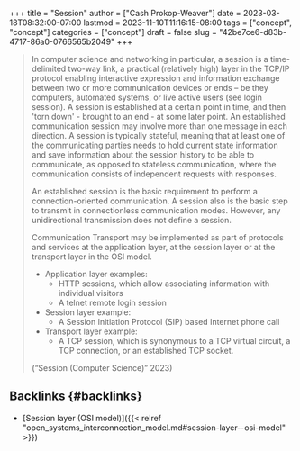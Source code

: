 +++
title = "Session"
author = ["Cash Prokop-Weaver"]
date = 2023-03-18T08:32:00-07:00
lastmod = 2023-11-10T11:16:15-08:00
tags = ["concept", "concept"]
categories = ["concept"]
draft = false
slug = "42be7ce6-d83b-4717-86a0-0766565b2049"
+++

> In computer science and networking in particular, a session is a time-delimited two-way link, a practical (relatively high) layer in the TCP/IP protocol enabling interactive expression and information exchange between two or more communication devices or ends – be they computers, automated systems, or live active users (see login session). A session is established at a certain point in time, and then 'torn down' - brought to an end - at some later point. An established communication session may involve more than one message in each direction. A session is typically stateful, meaning that at least one of the communicating parties needs to hold current state information and save information about the session history to be able to communicate, as opposed to stateless communication, where the communication consists of independent requests with responses.
>
> An established session is the basic requirement to perform a connection-oriented communication. A session also is the basic step to transmit in connectionless communication modes. However, any unidirectional transmission does not define a session.
>
> Communication Transport may be implemented as part of protocols and services at the application layer, at the session layer or at the transport layer in the OSI model.
>
> -   Application layer examples:
>     -   HTTP sessions, which allow associating information with individual visitors
>     -   A telnet remote login session
> -   Session layer example:
>     -   A Session Initiation Protocol (SIP) based Internet phone call
> -   Transport layer example:
>     -   A TCP session, which is synonymous to a TCP virtual circuit, a TCP connection, or an established TCP socket.
>
> (“Session (Computer Science)” 2023)


## Backlinks {#backlinks}

-   [Session layer (OSI model)]({{< relref "open_systems_interconnection_model.md#session-layer--osi-model" >}})

